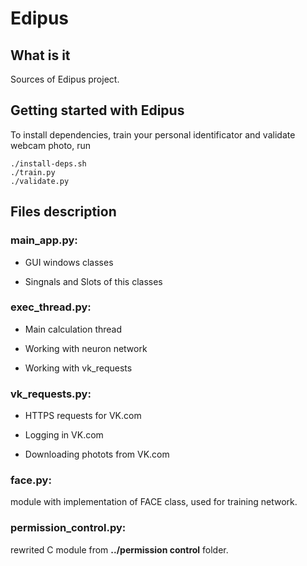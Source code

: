 # Edipus

## What is it
Sources of Edipus project.

## Getting started with Edipus

To install dependencies, train your personal identificator and validate webcam photo, run

  ```
  ./install-deps.sh
  ./train.py
  ./validate.py
  ```

## Files description

### main_app.py:

* GUI windows classes

* Singnals and Slots of this classes

### exec_thread.py:

* Main calculation thread

* Working with neuron network

* Working with vk_requests

### vk_requests.py:

* HTTPS requests for VK.com

* Logging in VK.com

* Downloading photots from VK.com

### face.py:
module with implementation of FACE class, used for training network.

### permission_control.py:
rewrited C module from **../permission control** folder.

